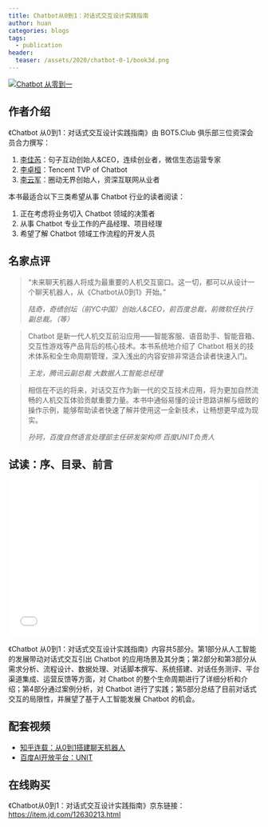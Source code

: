 ```yaml
---
title: Chatbot从0到1：对话式交互设计实践指南
author: huan
categories: blogs
tags:
  - publication
header:
  teaser: /assets/2020/chatbot-0-1/book3d.png
---
```


[![Chatbot 从零到一](/assets/2020/chatbot-0-1/book3d.png)](https://item.jd.com/12630213.html)

## 作者介绍

《Chatbot 从0到1：对话式交互设计实践指南》由 BOT5.Club 俱乐部三位资深会员合力撰写：

1. [李佳芮](/people/lijiarui/)：句子互动创始人&CEO，连续创业者，微信生态运营专家
1. [李卓桓](/people/huan/)：Tencent TVP of Chatbot
1. [李云军](/people/darkli/)：圈动无界创始人，资深互联网从业者

本书最适合以下三类希望从事 Chatbot 行业的读者阅读：

1. 正在考虑将业务切入 Chatbot 领域的决策者
1. 从事 Chatbot 专业工作的产品经理、项目经理
1. 希望了解 Chatbot 领域工作流程的开发人员

## 名家点评

> “未来聊天机器人将成为最重要的人机交互窗口。这一切，都可以从设计一个聊天机器人，从《Chatbot从0到1》开始。”  
>  
> <cite>陆奇，奇绩创坛（前YC中国）创始人&CEO，前百度总裁，前微软任执行副总裁。（等）</cite>

> Chatbot 是新一代人机交互前沿应用——智能客服、语音助手、智能音箱、交互性游戏等产品背后的核心技术。本书系统地介绍了 Chatbot 相关的技术体系和全生命周期管理，深入浅出的内容安排非常适合读者快速入门。  
>  
> <cite>王龙，腾讯云副总裁 大数据人工智能总经理</cite>

> 相信在不远的将来，对话交互作为新一代的交互技术应用，将为更加自然流畅的人机交互体验贡献重要力量。本书中通俗易懂的设计思路讲解与细致的操作示例，能够帮助读者快速了解并使用这一全新技术，让畅想更早成为现实。  
>  
> <cite>孙珂，百度自然语言处理部主任研发架构师 百度UNIT负责人</cite>

## 试读：序、目录、前言

<div class="video-container" style="
    position: relative;
    padding-bottom:56.25%;
    padding-top:30px;
    height:0;
    overflow:hidden;
">
  <iframe
    src='{{ '/assets/js/viewer-js/#/assets/2020/chatbot-0-1/chatbot-0-1-preface-index.pdf' | relative_url }}'
    width='560'
    height='315'
    allowfullscreen
    webkitallowfullscreen
    frameborder="0"
    style="
      position: absolute;
      top:0;
      left:0;
      width:100%;
      height:100%;
    "
  ></iframe>
</div>

《Chatbot 从0到1：对话式交互设计实践指南》内容共5部分。第1部分从人工智能的发展带动对话式交互引出 Chatbot 的应用场景及其分类；第2部分和第3部分从需求分析、流程设计、数据处理、对话脚本撰写、系统搭建、对话任务测评、平台渠道集成、运营反馈等方面，对 Chatbot 的整个生命周期进行了详细分析和介绍；第4部分通过案例分析，对 Chatbot 进行了实践；第5部分总结了目前对话式交互的局限性，并展望了基于人工智能发展 Chatbot 的机会。

## 配套视频

- [知乎连载：从0到1搭建聊天机器人](https://zhuanlan.zhihu.com/rui-chatbot)
- [百度AI开放平台：UNIT](https://ai.baidu.com/support/video)

## 在线购买

《Chatbot从0到1：对话式交互设计实践指南》京东链接：<https://item.jd.com/12630213.html>
